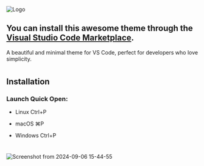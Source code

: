 
![Logo](https://bn02pap001files.storage.live.com/y4mvTZw-5uI1RC3QkRbwb-DHIcNnYxHgix-IN4S003DpzhQopl1fuAkcYa9TY8GFyTMcEAkRFYtmHtfdzHh1B9nmIOIi_XvECw1PL21MPaQzOfNz84iT5MG-YkMmyqCv8Wo5qwaKleGjKGPKHeCo4e3IBO7E1AuArnthYNuwuJMh9ShAvf6yn7412zOvef8IUVf?width=128&height=128&cropmode=none)  

## You can install this awesome theme through the [Visual Studio Code Marketplace](https://marketplace.visualstudio.com/manage/publishers/vipindadhich).
A beautiful and minimal theme for VS Code, perfect for developers who love simplicity.

#
## Installation

### Launch Quick Open:

- Linux Ctrl+P

- macOS ⌘P

- Windows Ctrl+P

#

                 
![Screenshot from 2024-09-06 15-44-55](https://github.com/user-attachments/assets/254b7c35-d325-452b-8f11-34617252756a)

  